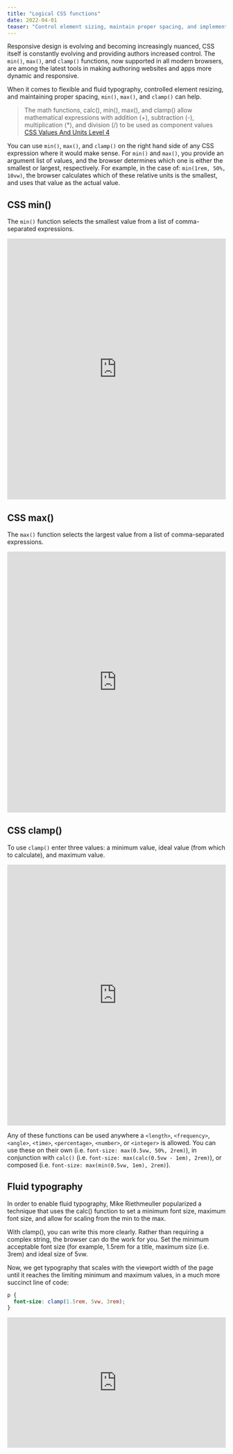 ```yaml
---
title: "Logical CSS functions"
date: 2022-04-01
teaser: "Control element sizing, maintain proper spacing, and implement fluid typography using these well-supported CSS functions."
---
```


Responsive design is evolving and becoming increasingly nuanced, CSS itself is constantly evolving and providing authors increased control. The `min()`, `max()`, and `clamp()` functions, now supported in all modern browsers, are among the latest tools in making authoring websites and apps more dynamic and responsive.

When it comes to flexible and fluid typography, controlled element resizing, and maintaining proper spacing, `min()`, `max()`, and `clamp()` can help.

> The math functions, calc(), min(), max(), and clamp() allow mathematical expressions with addition (+), subtraction (-), multiplication (\*), and division (/) to be used as component values [CSS Values And Units Level 4](https://www.w3.org/TR/css-values-4/#calc-notation)

You can use `min()`, `max()`, and `clamp()` on the right hand side of any CSS expression where it would make sense. For `min()` and `max()`, you provide an argument list of values, and the browser determines which one is either the smallest or largest, respectively. For example, in the case of: `min(1rem, 50%, 10vw)`, the browser calculates which of these relative units is the smallest, and uses that value as the actual value.

## CSS min()

The `min()` function selects the smallest value from a list of comma-separated expressions.

<iframe height="600" style="width: 100%;" scrolling="no" title="CSS min() Function" src="https://codepen.io/una/embed/rNeGNVL?default-tab=result" frameborder="no" loading="lazy" allowtransparency="true" allowfullscreen="true">
  See the Pen <a href="https://codepen.io/una/pen/rNeGNVL">
  CSS min() Function</a> by Una Kravets (<a href="https://codepen.io/una">@una</a>)
  on <a href="https://codepen.io">CodePen</a>.
</iframe>

## CSS max()

The `max()` function selects the largest value from a list of comma-separated expressions.

<iframe height="600" style="width: 100%;" scrolling="no" title="CSS max() Function" src="https://codepen.io/una/embed/RwaZXqR?default-tab=result" frameborder="no" loading="lazy" allowtransparency="true" allowfullscreen="true">
  See the Pen <a href="https://codepen.io/una/pen/RwaZXqR">
  CSS max() Function</a> by Una Kravets (<a href="https://codepen.io/una">@una</a>)
  on <a href="https://codepen.io">CodePen</a>.
</iframe>

## CSS clamp()

To use `clamp()` enter three values: a minimum value, ideal value (from which to calculate), and maximum value.

<iframe height="600" style="width: 100%;" scrolling="no" title="CSS clamp() Function" src="https://codepen.io/una/embed/bGpoGdJ?default-tab=result" frameborder="no" loading="lazy" allowtransparency="true" allowfullscreen="true">
  See the Pen <a href="https://codepen.io/una/pen/bGpoGdJ">
  CSS clamp() Function</a> by Una Kravets (<a href="https://codepen.io/una">@una</a>)
  on <a href="https://codepen.io">CodePen</a>.
</iframe>

Any of these functions can be used anywhere a `<length>`, `<frequency>`, `<angle>`, `<time>`, `<percentage>`, `<number>`, or `<integer>` is allowed. You can use these on their own (i.e. `font-size: max(0.5vw, 50%, 2rem)`), in conjunction with `calc()` (i.e. `font-size: max(calc(0.5vw - 1em), 2rem)`), or composed (i.e. `font-size: max(min(0.5vw, 1em), 2rem)`).

## Fluid typography

In order to enable fluid typography, Mike Riethmeuller popularized a technique that uses the calc() function to set a minimum font size, maximum font size, and allow for scaling from the min to the max.

With clamp(), you can write this more clearly. Rather than requiring a complex string, the browser can do the work for you. Set the minimum acceptable font size (for example, 1.5rem for a title, maximum size (i.e. 3rem) and ideal size of 5vw.

Now, we get typography that scales with the viewport width of the page until it reaches the limiting minimum and maximum values, in a much more succinct line of code:

```css
p {
  font-size: clamp(1.5rem, 5vw, 3rem);
}
```

<iframe height="300" style="width: 100%;" scrolling="no" title="Fluid Typography Demo" src="https://codepen.io/una/embed/ExyYXaN?default-tab=result" frameborder="no" loading="lazy" allowtransparency="true" allowfullscreen="true">
  See the Pen <a href="https://codepen.io/una/pen/ExyYXaN">
  Fluid Typography Demo</a> by Una Kravets (<a href="https://codepen.io/una">@una</a>)
  on <a href="https://codepen.io">CodePen</a>.
</iframe>
